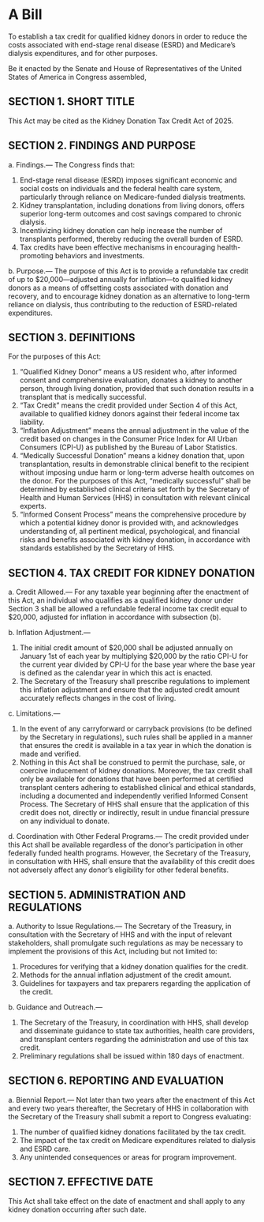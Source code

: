 # A Bill

To establish a tax credit for qualified kidney donors in order to reduce the costs associated with end-stage renal disease (ESRD) and Medicare’s dialysis expenditures, and for other purposes.

Be it enacted by the Senate and House of Representatives of the United States of America in Congress assembled,

## SECTION 1. SHORT TITLE

This Act may be cited as the Kidney Donation Tax Credit Act of 2025.

## SECTION 2. FINDINGS AND PURPOSE

a. Findings.—
The Congress finds that:
1. End-stage renal disease (ESRD) imposes significant economic and social costs on individuals and the federal health care system, particularly through reliance on Medicare-funded dialysis treatments.
2. Kidney transplantation, including donations from living donors, offers superior long-term outcomes and cost savings compared to chronic dialysis.
3. Incentivizing kidney donation can help increase the number of transplants performed, thereby reducing the overall burden of ESRD.
4. Tax credits have been effective mechanisms in encouraging health-promoting behaviors and investments.

b. Purpose.—
The purpose of this Act is to provide a refundable tax credit of up to $20,000—adjusted annually for inflation—to qualified kidney donors as a means of offsetting costs associated with donation and recovery, and to encourage kidney donation as an alternative to long-term reliance on dialysis, thus contributing to the reduction of ESRD-related expenditures.

## SECTION 3. DEFINITIONS

For the purposes of this Act:
1. “Qualified Kidney Donor” means a US resident who, after informed consent and comprehensive evaluation, donates a kidney to another person, through living donation, provided that such donation results in a transplant that is medically successful.
2. “Tax Credit” means the credit provided under Section 4 of this Act, available to qualified kidney donors against their federal income tax liability.
3. “Inflation Adjustment” means the annual adjustment in the value of the credit based on changes in the Consumer Price Index for All Urban Consumers (CPI-U) as published by the Bureau of Labor Statistics.
4. “Medically Successful Donation” means a kidney donation that, upon transplantation, results in demonstrable clinical benefit to the recipient without imposing undue harm or long-term adverse health outcomes on the donor. For the purposes of this Act, “medically successful” shall be determined by established clinical criteria set forth by the Secretary of Health and Human Services (HHS) in consultation with relevant clinical experts.
5. “Informed Consent Process” means the comprehensive procedure by which a potential kidney donor is provided with, and acknowledges understanding of, all pertinent medical, psychological, and financial risks and benefits associated with kidney donation, in accordance with standards established by the Secretary of HHS.

## SECTION 4. TAX CREDIT FOR KIDNEY DONATION
a. Credit Allowed.—
For any taxable year beginning after the enactment of this Act, an individual who qualifies as a qualified kidney donor under Section 3 shall be allowed a refundable federal income tax credit equal to $20,000, adjusted for inflation in accordance with subsection (b).

b. Inflation Adjustment.—
1. The initial credit amount of $20,000 shall be adjusted annually on January 1st of each year by multiplying $20,000 by the ratio CPI-U for the current year divided by CPI-U for the base year where the base year is defined as the calendar year in which this act is enacted.
2. The Secretary of the Treasury shall prescribe regulations to implement this inflation adjustment and ensure that the adjusted credit amount accurately reflects changes in the cost of living.

c. Limitations.—
1. In the event of any carryforward or carryback provisions (to be defined by the Secretary in regulations), such rules shall be applied in a manner that ensures the credit is available in a tax year in which the donation is made and verified.
2. Nothing in this Act shall be construed to permit the purchase, sale, or coercive inducement of kidney donations. Moreover, the tax credit shall only be available for donations that have been performed at certified transplant centers adhering to established clinical and ethical standards, including a documented and independently verified Informed Consent Process. The Secretary of HHS shall ensure that the application of this credit does not, directly or indirectly, result in undue financial pressure on any individual to donate.

d. Coordination with Other Federal Programs.—
The credit provided under this Act shall be available regardless of the donor’s participation in other federally funded health programs. However, the Secretary of the Treasury, in consultation with HHS, shall ensure that the availability of this credit does not adversely affect any donor’s eligibility for other federal benefits.

## SECTION 5. ADMINISTRATION AND REGULATIONS
a. Authority to Issue Regulations.—
The Secretary of the Treasury, in consultation with the Secretary of HHS and with the input of relevant stakeholders, shall promulgate such regulations as may be necessary to implement the provisions of this Act, including but not limited to:
1. Procedures for verifying that a kidney donation qualifies for the credit.
2. Methods for the annual inflation adjustment of the credit amount.
3. Guidelines for taxpayers and tax preparers regarding the application of the credit.

b. Guidance and Outreach.—
1. The Secretary of the Treasury, in coordination with HHS, shall develop and disseminate guidance to state tax authorities, health care providers, and transplant centers regarding the administration and use of this tax credit.
2. Preliminary regulations shall be issued within 180 days of enactment.

## SECTION 6. REPORTING AND EVALUATION
a. Biennial Report.—
Not later than two years after the enactment of this Act and every two years thereafter, the Secretary of HHS in collaboration with the Secretary of the Treasury shall submit a report to Congress evaluating:
1. The number of qualified kidney donations facilitated by the tax credit.
2. The impact of the tax credit on Medicare expenditures related to dialysis and ESRD care.
3. Any unintended consequences or areas for program improvement.

## SECTION 7. EFFECTIVE DATE
This Act shall take effect on the date of enactment and shall apply to any kidney donation occurring after such date.
